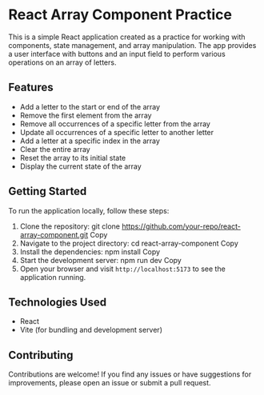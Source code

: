 # React Array Component Practice

This is a simple React application created as a practice for working with components, state management, and array manipulation. The app provides a user interface with buttons and an input field to perform various operations on an array of letters.

## Features

- Add a letter to the start or end of the array
- Remove the first element from the array
- Remove all occurrences of a specific letter from the array
- Update all occurrences of a specific letter to another letter
- Add a letter at a specific index in the array
- Clear the entire array
- Reset the array to its initial state
- Display the current state of the array

## Getting Started

To run the application locally, follow these steps:

1. Clone the repository:
git clone https://github.com/your-repo/react-array-component.git
Copy
2. Navigate to the project directory:
cd react-array-component
Copy
3. Install the dependencies:
npm install
Copy
4. Start the development server:
npm run dev
Copy
5. Open your browser and visit `http://localhost:5173` to see the application running.

## Technologies Used

- React
- Vite (for bundling and development server)

## Contributing

Contributions are welcome! If you find any issues or have suggestions for improvements, please open an issue or submit a pull request.
